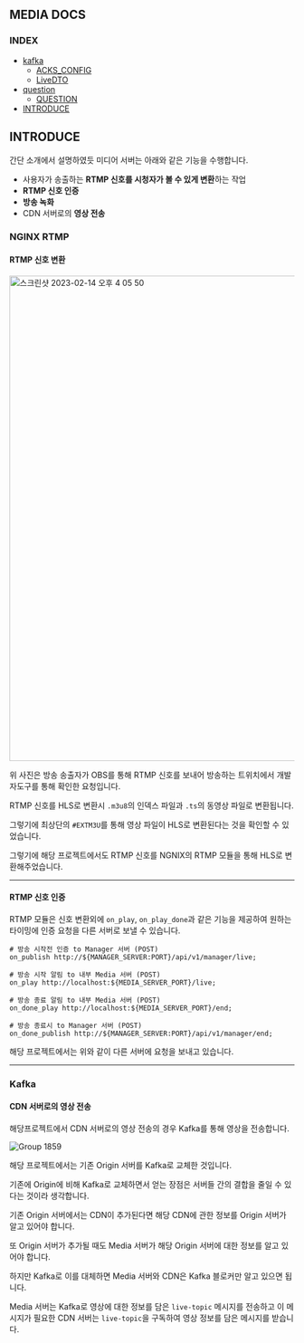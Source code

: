 ## MEDIA DOCS

### INDEX

+ [kafka](https://github.com/belljun3395/allin/tree/belljun/backend/media/docs/kafka)
  + [ACKS_CONFIG](https://github.com/belljun3395/allin/blob/belljun/backend/media/docs/kafka/ACKS_CONFIG.md)
  + [LiveDTO](https://github.com/belljun3395/allin/blob/belljun/backend/media/docs/kafka/LiveDTO.md)
+ [question](https://github.com/belljun3395/allin/tree/belljun/backend/media/docs/question)
  + [QUESTION](https://github.com/belljun3395/allin/blob/belljun/backend/media/docs/question/QUESTION.md)
+ [INTRODUCE](https://github.com/belljun3395/allin/blob/belljun/backend/media/docs/INTRODUCE.md)

## INTRODUCE

간단 소개에서 설명하였듯 미디어 서버는 아래와 같은 기능을 수행합니다.

+ 사용자가 송출하는 **RTMP 신호를 시청자가 볼 수 있게 변환**하는 작업
+ **RTMP 신호 인증**
+ **방송 녹화**
+ CDN 서버로의 **영상 전송**

### NGINX RTMP

#### RTMP 신호 변환

<img width="858" alt="스크린샷 2023-02-14 오후 4 05 50" src="https://user-images.githubusercontent.com/102807742/218663785-36811a41-96a2-4918-8978-aba78f5ec1b6.png">

위 사진은 방송 송출자가 OBS를 통해 RTMP 신호를 보내어 방송하는 트위치에서 개발자도구를 통해 확인한 요청입니다.

RTMP 신호를 HLS로 변환시 `.m3u8`의 인덱스 파일과 `.ts`의 동영상 파일로 변환됩니다.

그렇기에 최상단의 `#EXTM3U`를 통해 영상 파일이 HLS로 변환된다는 것을 확인할 수 있었습니다.

그렇기에 해당 프로젝트에서도 RTMP 신호를 NGNIX의 RTMP 모듈을 통해 HLS로 변환해주었습니다.

---

#### RTMP 신호 인증

RTMP 모듈은 신호 변환외에 `on_play`, `on_play_done`과 같은 기능을 제공하여 원하는 타이밍에 인증 요청을 다른 서버로 보낼 수 있습니다.

```nginx
# 방송 시작전 인증 to Manager 서버 (POST)
on_publish http://${MANAGER_SERVER:PORT}/api/v1/manager/live;

# 방송 시작 알림 to 내부 Media 서버 (POST)
on_play http://localhost:${MEDIA_SERVER_PORT}/live;

# 방송 종료 알림 to 내부 Media 서버 (POST)
on_done_play http://localhost:${MEDIA_SERVER_PORT}/end;

# 방송 종료시 to Manager 서버 (POST)
on_done_publish http://${MANAGER_SERVER:PORT}/api/v1/manager/end;
```

해당 프로젝트에서는 위와 같이 다른 서버에 요청을 보내고 있습니다.

---

### Kafka

#### CDN 서버로의 영상 전송

해당프로젝트에서 CDN 서버로의 영상 전송의 경우 Kafka를 통해 영상을 전송합니다.

![Group 1859](https://user-images.githubusercontent.com/102807742/218960155-ca1f8a5c-1c99-4267-a455-aa755b4d7a73.png)

해당 프로젝트에서는 기존 Origin 서버를 Kafka로 교체한 것입니다.

기존에 Origin에 비해 Kafka로 교체하면서 얻는 장점은 서버들 간의 결합을 줄일 수 있다는 것이라 생각합니다.

기존 Origin 서버에서는 CDN이 추가된다면 해당 CDN에 관한 정보를 Origin 서버가 알고 있어야 합니다.

또 Origin 서버가 추가될 때도 Media 서버가 해당 Origin 서버에 대한 정보를 알고 있어야 합니다.

하지만 Kafka로 이를 대체하면 Media 서버와 CDN은 Kafka 블로커만 알고 있으면 됩니다.

Media 서버는 Kafka로 영상에 대한 정보를 담은 `live-topic` 메시지를 전송하고 이 메시지가 필요한 CDN 서버는 `live-topic`을 구독하여 영상 정보를 담은 메시지를 받습니다.